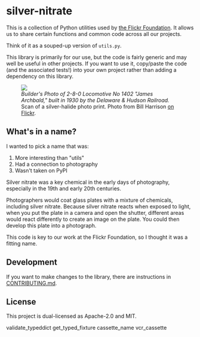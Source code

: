 # silver-nitrate

This is a collection of Python utilities used by [the Flickr Foundation](https://www.flickr.org/).
It allows us to share certain functions and common code across all our projects.

Think of it as a souped-up version of `utils.py`.

This library is primarily for our use, but the code is fairly generic and may well be useful in other projects.
If you want to use it, copy/paste the code (and the associated tests!) into your own project rather than adding a dependency on this library.

<figure>
  <a href="https://www.flickr.com/photos/podsville/3912488857">
    <img src="https://live.staticflickr.com/3438/3912488857_78a5103b69_c_d.jpg">
  </a>
  <figcaption>
    <em>Builder's Photo of 2-8-0 Locomotive No 1402 "James Archbald," built in 1930 by the Delaware & Hudson Railroad.</em>
    Scan of a silver-halide photo print.
    Photo from Bill Harrison <a href="https://www.flickr.com/photos/podsville/3912488857">on Flickr</a>.
  </figcaption>
</figure>

## What's in a name?

I wanted to pick a name that was:

1.  More interesting than "utils"
2.  Had a connection to photography
3.  Wasn't taken on PyPI

Silver nitrate was a key chemical in the early days of photography, especially in the 19th and early 20th centuries.

Photographers would coat glass plates with a mixture of chemicals, including silver nitrate.
Because silver nitrate reacts when exposed to light, when you put the plate in a camera and open the shutter, different areas would react differently to create an image on the plate.
You could then develop this plate into a photograph.

This code is key to our work at the Flickr Foundation, so I thought it was a fitting name.

## Development

If you want to make changes to the library, there are instructions in [CONTRIBUTING.md](./CONTRIBUTING.md).

## License

This project is dual-licensed as Apache-2.0 and MIT.

validate_typeddict
get_typed_fixture
cassette_name
vcr_cassette